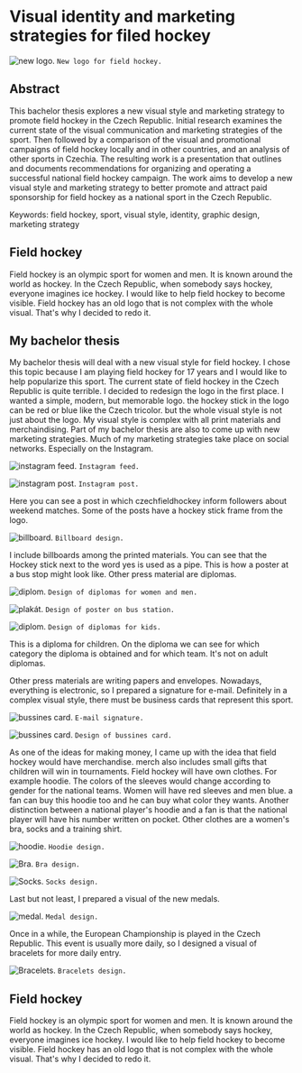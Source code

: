 # Visual identity and marketing strategies for filed hockey
![new logo.](img/logo.jpg)
`New logo for field hockey.`

## Abstract
This bachelor thesis explores a new visual style and marketing strategy to promote field hockey in the Czech Republic. Initial research examines the current state of the visual communication and marketing strategies of the sport. Then followed by a comparison of the visual and promotional campaigns of field hockey locally and in other countries, and an analysis of other sports in Czechia. The resulting work is a presentation that outlines and documents recommendations for organizing and operating a successful national field hockey campaign. The work aims to develop a new visual style and marketing strategy to better promote and attract paid sponsorship for field hockey as a national sport in the Czech Republic.

Keywords: field hockey, sport, visual style, identity, graphic design, marketing strategy

## Field hockey
Field hockey is an olympic sport for women and men. It is known around the world as hockey. In the Czech Republic, when somebody says hockey, everyone imagines ice hockey. I would like to help field hockey to become visible. Field hockey has an old logo that is not complex with the whole visual. That's why I decided to redo it.

## My bachelor thesis
My bachelor thesis will deal with a new visual style for field hockey.  I chose this topic because I am playing field hockey for 17 years and I would like to help popularize this sport.  The current state of field hockey in the Czech Republic is quite terrible.  I decided to redesign the logo in the first place.  I wanted a simple, modern, but memorable logo.  the hockey stick in the logo can be red or blue like the Czech tricolor.  but the whole visual style is not just about the logo.  My visual style is complex with all print materials and merchaindising.  Part of my bachelor thesis are also to come up with new marketing strategies.  Much of my marketing strategies take place on social networks.  Especially on the Instagram.

![instagram feed.](img/ig.jpg)
`Instagram feed.`

![instagram post.](img/post.jpg)
`Instagram post.`

Here you can see a post in which czechfieldhockey inform followers about weekend matches.
Some of the posts have a hockey stick frame from the logo.

![billboard.](img/billboard.jpg)
`Billboard design.`

I include billboards among the printed materials.  You can see that the Hockey stick next to the word yes is used as a pipe.  This is how a poster at a bus stop might look like. Other press material are diplomas.

![diplom.](img/diplom.jpg)
`Design of diplomas for women and men.`

![plakát.](img/plakát.jpg)
`Design of poster on bus station.`

![diplom.](img/deti.jpg)
`Design of diplomas for kids.`

This is a diploma for children. On the diploma we can see for which category the diploma is obtained and for which team.  It's not on adult diplomas.

Other press materials are writing papers and envelopes. Nowadays, everything is electronic, so I prepared a signature for e-mail.  Definitely in a complex visual style, there must be business cards that represent this sport.

![bussines card.](img/email.jpg)
`E-mail signature.`

![bussines card.](img/card.jpg)
`Design of bussines card.`

As one of the ideas for making money, I came up with the idea that field hockey would have merchandise. merch also includes small gifts that children will win in tournaments.  Field hockey will have own clothes.  For example hoodie.  The colors of the sleeves would change according to gender for the national teams.  Women will have red sleeves and men blue.  a fan can buy this hoodie too and he can buy what color they wants.  Another distinction between a national player's hoodie and a fan is that the national player will have his number written on pocket.  Other clothes are a women's bra, socks and a training shirt.

![hoodie.](img/hoodie.jpg)
`Hoodie design.`

![Bra.](img/bra.jpg)
`Bra design.`

![Socks.](img/socks.jpg)
`Socks design.`

Last but not least, I prepared a visual of the new medals.  

![medal.](img/medal.jpg)
`Medal design.`

Once in a while, the European Championship is played in the Czech Republic.  This event is usually more daily, so I designed a visual of bracelets for more daily entry.

![Bracelets.](img/bracelets.jpg)
`Bracelets design.`

## Field hockey
Field hockey is an olympic sport for women and men. It is known around the world as hockey. In the Czech Republic, when somebody says hockey, everyone imagines ice hockey. I would like to help field hockey to become visible. Field hockey has an old logo that is not complex with the whole visual. That's why I decided to redo it.
